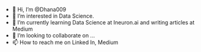 - 👋 Hi, I’m @Dhana009
- 👀 I’m interested in Data Science.
- 🌱 I’m currently learning Data Science at Ineuron.ai and writing articles at Medium
- 💞️ I’m looking to collaborate on ...
- 📫 How to reach me on Linked In, Medium

<!---
Dhana009/Dhana009 is a ✨ special ✨ repository because its `README.md` (this file) appears on your GitHub profile.
You can click the Preview link to take a look at your changes.
--->
